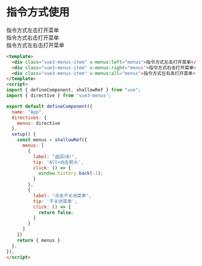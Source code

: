 # 指令方式使用

<div class="vue3-menus-item" @click="($event) => $menusEvent($event, menusOtions)" >指令方式左击打开菜单</div>
<div class="vue3-menus-item" @contextmenu="($event) => $menusEvent($event, menusOtions)">指令方式右击打开菜单</div>
<div class="vue3-menus-item" @click="($event) => $menusEvent($event, menusOtions)" @contextmenu="($event) => $menusEvent($event, menusOtions)">指令方式左右击打开菜单</div>

<script>
import { defineComponent, shallowRef } from "vue";
import { base } from "@js/vue3-menus";

export default defineComponent({
  name: "App",
  setup() {
    const menusOtions = shallowRef({
      menus: base
    })
    return { menusOtions }
  },
});
</script>

```html
<template>
  <div class="vue3-menus-item" v-menus:left="menus">指令方式左击打开菜单</div>
  <div class="vue3-menus-item" v-menus:right="menus">指令方式右击打开菜单</div>
  <div class="vue3-menus-item" v-menus:all="menus">指令方式左右击打开菜单</div>
</template>
<script>
import { defineComponent, shallowRef } from "vue";
import { directive } from 'vue3-menus';

export default defineComponent({
  name: "App",
  directives: {
    menus: directive
  },
  setup() {
    const menus = shallowRef({
      menus: [
        {
          label: "返回(B)",
          tip: 'Alt+向左箭头',
          click: () => {
            window.history.back(-1);
          }
        },
        {
          label: "点击不关闭菜单",
          tip: '不关闭菜单',
          click: () => {
            return false;
          }
        }
      ]
    })
    return { menus }
  },
});
</script>
```
